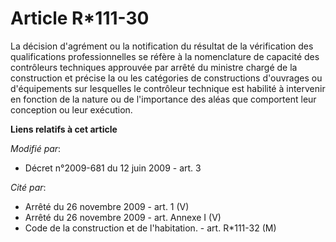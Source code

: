 # Article R*111-30

La décision d'agrément ou la notification du résultat de la vérification des qualifications professionnelles se réfère à la
nomenclature de capacité des contrôleurs techniques approuvée par arrêté du ministre chargé de la construction et précise la
ou les catégories de constructions d'ouvrages ou d'équipements sur lesquelles le contrôleur technique est habilité à
intervenir en fonction de la nature ou de l'importance des aléas que comportent leur conception ou leur exécution.

**Liens relatifs à cet article**

_Modifié par_:

  - Décret n°2009-681 du 12 juin 2009 - art. 3

_Cité par_:

  - Arrêté du 26 novembre 2009 - art. 1 (V)
  - Arrêté du 26 novembre 2009 - art. Annexe I (V)
  - Code de la construction et de l'habitation. - art. R*111-32 (M)
